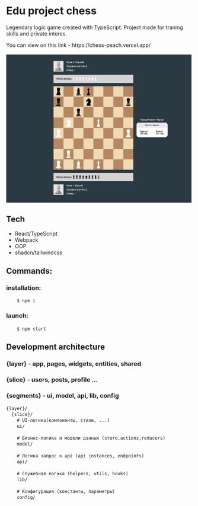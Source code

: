 # Edu project chess

Legendary logic game created with TypeScript.
Project made for traning skills and private interes.

<div>
  You can view on this link - https://chess-peach.vercel.app/
</div>

<br />

<img src="./public/test_game.png" width="500" height="400" title="hover text">

## Tech

- React/TypeScript
- Webpack
- OOP
- shadcn/tailwindcss

## Commands:

### installation:

```
    $ npm i
```

### launch:

```
    $ npm start
```

## Development architecture

### {layer} - app, pages, widgets, entities, shared

### {slice} - users, posts, profile ...

### {segments} - ui, model, api, lib, config

```
{layer}/
  {slice}/
    # UI-логика(компоненты, стили, ...)
    ui/

    # Бизнес-логика и модели данных (store,actions,reducers)
    model/

    # Логика запрос к api (api instances, endpoints)
    api/

    # Служебная логика (helpers, utils, hooks)
    lib/

    # Конфигурация (константы, параметры)
    config/
```
